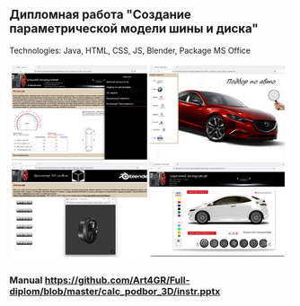 ## Дипломная работа "Создание параметрической модели шины и диска"
Technologies: Java, HTML, CSS, JS, Blender, Package MS Office

![Image alt](https://github.com/Art4GR/Full-diplom/blob/master/PagesPreview%20.png)

### Manual https://github.com/Art4GR/Full-diplom/blob/master/calc_podbor_3D/instr.pptx
